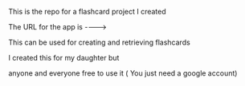 This is the repo for a flashcard project I created

The URL for the app is ----> 


This can be used for creating and retrieving flashcards 

I created this for my daughter but 

anyone and everyone free to use it ( You just need a google account)
